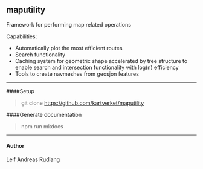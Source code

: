 maputility
-----
Framework for performing map related operations

Capabilities:
- Automatically plot the most efficient routes
- Search functionality
- Caching system for geometric shape accelerated by tree structure to enable search and intersection functionality with log(n) efficiency
- Tools to create navmeshes from geosjon features

------
####Setup
> git clone https://github.com/kartverket/maputility

####Generate documentation
> npm run mkdocs

------
#### Author
Leif Andreas Rudlang
